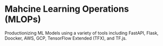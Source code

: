 # Mahcine Learning Operations (MLOPs)
Productionizing ML Models using a variety of tools including FastAPI, Flask, Doocker, AWS, GCP, TensorFlow Extended (TFX), and TF.js.
